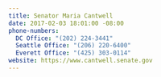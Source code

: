 ```yaml
---
title: Senator Maria Cantwell
date: 2017-02-03 18:01:00 -08:00
phone-numbers:
  DC Office: "(202) 224-3441"
  Seattle Office: "(206) 220-6400"
  Everett Office: "(425) 303-0114"
website: https://www.cantwell.senate.gov
---
```


